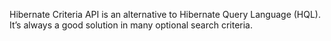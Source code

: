 Hibernate Criteria API is an alternative to Hibernate Query Language (HQL). It’s always a good solution in many optional search criteria.


